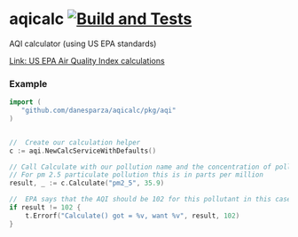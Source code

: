 # aqicalc [![Build and Tests](https://github.com/danesparza/aqicalc/actions/workflows/release.yaml/badge.svg)](https://github.com/danesparza/aqicalc/actions/workflows/release.yaml)
AQI calculator (using US EPA standards)

[Link: US EPA Air Quality Index calculations](https://www.airnow.gov/sites/default/files/2020-05/aqi-technical-assistance-document-sept2018.pdf)

### Example
```` go
import (
   "github.com/danesparza/aqicalc/pkg/aqi"
)


//	Create our calculation helper
c := aqi.NewCalcServiceWithDefaults()

// Call Calculate with our pollution name and the concentration of pollution
// For pm 2.5 particulate pollution this is in parts per million
result, _ := c.Calculate("pm2_5", 35.9)

//	EPA says that the AQI should be 102 for this pollutant in this case
if result != 102 {
    t.Errorf("Calculate() got = %v, want %v", result, 102)
}
````
